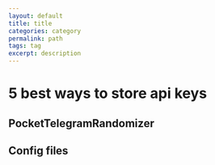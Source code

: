 ```yaml
---
layout: default
title: title
categories: category
permalink: path
tags: tag
excerpt: description
---
```


# 5 best ways to store api keys

## PocketTelegramRandomizer

## Config files